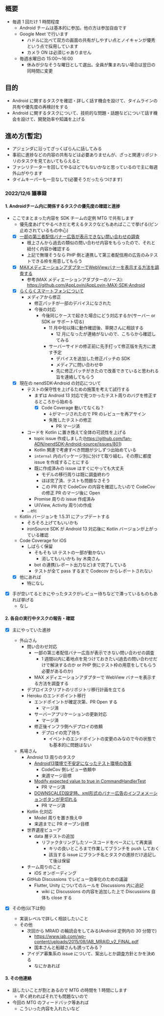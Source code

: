 ## 概要

- 毎週 1 回だけ 1 時間程度
  - Android チームは基本的に参加。他の方は参加自由です
  - Google Meet で行います
    - ハドルに比べて双方の画面の共有がしやすい点とノイキャンが優秀という点で採用しています
    - カメラ ON は必須じゃありません
  - 毎週水曜日の 15:00～16:00
    - 休みが少なそうな曜日として選出。全員が集まれない場合は翌日の同時間に変更

## 目的

- Android に関するタスクを確認・詳しく話す機会を設けて、タイムラインの共有や優先度の再検討をする
- Android に関するタスクについて、技術的な問題・話題などについて話す機会を設けて、開発効率や知識を上げる

## 進め方(暫定)

- アジェンダに沿ってざっくばらんに話してみる
- 事前に進捗などの内容の共有などは必要ありませんが、ざっと関連リポジトリのタスクを見ておいてもらえると
- ファシリテーターを回してやるほどでもないかなと思っているので主に毎週外山がやります
- タイムキーパーも一旦なしで(必要そうだったらつけます)

### 2022/12/6 議事録

#### 1. Androidチーム内に関係するタスクの優先度の確認と進捗

- ここでまとまった内容を SDK チームの定例 MTG で共有します
  - 優先度あげてやるべきだと考えるタスクなどもあればここで挙げる(ピン止めされているもの中心)
  - [x] [一部の第三者配信バナー広告が表示できない問い合わせの調査](https://github.com/fan-ADN/nendSDK-Android-source/issues/826)
    - 根上さんから過去の類似の問い合わせ内容をもらったので、それと紐付く内容か確認する
    - 上記で無理そうなら PHP 側と連携して第三者配信用の広告のみテストできる枠を用意してもらう
  - [x] [MAXメディエーションアダプターでWebViewバナーを表示する方法を調査する](https://github.com/fan-ADN/nendSDK-Android-source/issues/827)
    - 参考(MAX メディエーションアダプターのソース): https://github.com/AppLovin/AppLovin-MAX-SDK-Android
  - [x] [らくらくスマートフォンについて](https://github.com/fan-ADN/nendSDK-Android-source/issues/672)
    - メディアから修正
      - 修正パッチが一部のデバイスになされた
      - 今後の対応
        - 今後同じケースで起きた場合にどう対応するか(サーバー or SDK or サポート切る)
          - 11 月中旬以降に動作確認後、草開さんに相談する
            - 12 月になったが連絡がないので、こちらから確認してみる
          - サーバーサイドの修正前に先手打って修正版を先方に渡す予定
            - デバイスを追加した修正パッチの SDK
            - メディアに問い合わせ中
            - 先に修正パッチがきたので改善できていると思われる旨を連絡してもらう
  - [x] 現在の nendSDK-Android の対応について
    - テストの保守性を上げるための施策を考えて試行する
      - まずは Android 13 対応で見つかったテスト周りのバグを修正するところから始める
        - [x] Code Coverage 動いてなくね？
          - ↓がマージされたので PR のレビューを再アサイン
          - 失敗したテストの修正
            - PR マージ済
    - コードを Kotlin に置き換えて全体の可読性を上げる
      - topic issue 作成しました(https://github.com/fan-ADN/nendSDK-Android-source/issues/801)
      - Kotlin 関連で考慮すべき問題が少しずつ出始めている
      - `internal` 内のパッケージ別に分けて取り組む。その際に都度 issue を作成することにする
      - 既に作成済みの issue はすぐにやっても大丈夫
        - モデルの移行周りは既に調査終わり
        - ほぼ完了済、テストも問題なさそう
        - この PR 内で CodeCov の内容を確認したいので CodeCov の修正 PR のマージ後に Open
      - Promise 周りの issue 作成済み
      - UI(View, Activity 周り)の作成
    - ...etc
  - Kotlin バージョンを 1.5.31 にアップデートする
    - そろそろ上げてもいいかも
    - ironSource SDK が Android 13 対応後に Kotlin バージョンが上がっている確認
  - Code Coverage for iOS
    - しばらく保留
      - そもそも UI テストの一部が動かない
        - 消してもいいかも by 木南さん
      - bot の連携(レポート出力など)まで完了している
      - テストが全て pass するまで Codecov からレポートされない
  - [x] 他にあれば
    - 特になし

- [x] 手が空いてるときにやったタスクがレビュー待ちなどで滞っているものもあれば挙げる
  - なし

#### 2. 各自の実行中タスクの報告・確認

- [x] 主にやっていた進捗
  - 外山さん
    - 問い合わせ対応
      - 一部の第三者配信バナー広告が表示できない問い合わせの調査
        - 1 週間以内に着地点を見つけておきたい(過去の問い合わせだけで解決するのか or PHP 側にテスト枠の用意をしてもらう必要があるのか)
      - MAX メディエーションアダプターで WebView バナーを表示する方法を調査する
    - デプロイスクリプトのリポジトリ移行計画を立てる
    - Heroku のエンドポイント移行
      - エンドポイントが確定次第、PR Open する
        - マージ済
      - サーバーアプリケーションの更新対応
        - マージ済
      - 修正後インフラ側へデプロイの依頼
        - デプロイの完了待ち
          - イベントのエンドポイントの変更のみなので今の状態でも基本的に問題はない
  - 馬場さん
    - Android 13 周りのタスク
      - [Android13環境で不安定になったテスト環境の改善](https://github.com/fan-ADN/nendSDK-Android-source/issues/797)
        - CodeCov 側レビュー依頼中
        - 来週マージ目標
      - [Modify expected value to true in CommandHandlerTest](https://github.com/fan-ADN/nendSDK-Android-source/pull/825)
        - PR マージ済
      - [DOWNSCALED設定時、xml形式のバナー広告のインフォメーションボタンが見切れる](https://github.com/fan-ADN/nendSDK-Android-source/issues/759)
        - PR マージ済
    - Kotlin 化対応
      - Model 周りを置き換え中
      - 来週までに PR オープン目標
    - 世界遺産ビューア
      - data 層テストの追加
        - リファクタリングしたソースコードをベースにして再実装
          - キリの良いところまで作業してブランチを push しておく
          - 該当する issue にブランチ名とタスクの進捗だけ追記して後は保留
    - チーム周りのこと
        - iOS オンボーディング
    - GitHub Discussions でレビュー効率化のための議論
      - Flutter, Unity についてのルールを Discussions 内に追記
        - wiki に Discussions の内容を追加した上で Discussions 自体も close する

- [x] その他(以下は例)
  - 実装レベルで詳しく相談したいこと
  - その他
    - 次回から MRAID の輪読会をしてみる(Android 定例内の 30 分間で)
      - https://www.iab.com/wp-content/uploads/2015/08/IAB_MRAID_v2_FINAL.pdf
      - 国本さんと船越さんも誘ってみる？
    - アイデア募集系の issue について、案出しとか調査方針とかを決める
      - なにかあれば

#### 3. その他連絡

- 話したいことが割とあるので MTG の時間を 1 時間にします
  - 早く終わればそれでも問題ないので
- 今回の MTG のフィードバック等あれば
  - こういった内容を入れたいなど
